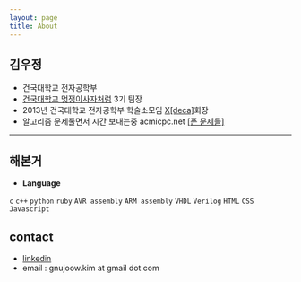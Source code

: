 ```yaml
---
layout: page
title: About
---
```


## 김우정

  - 건국대학교 전자공학부
  - [건국대학교 멋쟁이사자처럼](https://www.facebook.com/likelionkonkuk/?fref=ts) 3기 팀장
  - 2013년 건국대학교 전자공학부 학술소모임 [X[deca]](http://www.xdeca.com)회장
  - 알고리즘 문제풀면서 시간 보내는중 acmicpc.net [[푼 문제들]](https://www.acmicpc.net/user/gnujoow)
  
---

## 해본거

  - **Language**

  `c` `c++` `python` `ruby` `AVR assembly` `ARM assembly` `VHDL` `Verilog` `HTML` `CSS` `Javascript`

## contact

 - [linkedin](https://kr.linkedin.com/in/wjkim90)
 - email : gnujoow.kim at gmail dot com